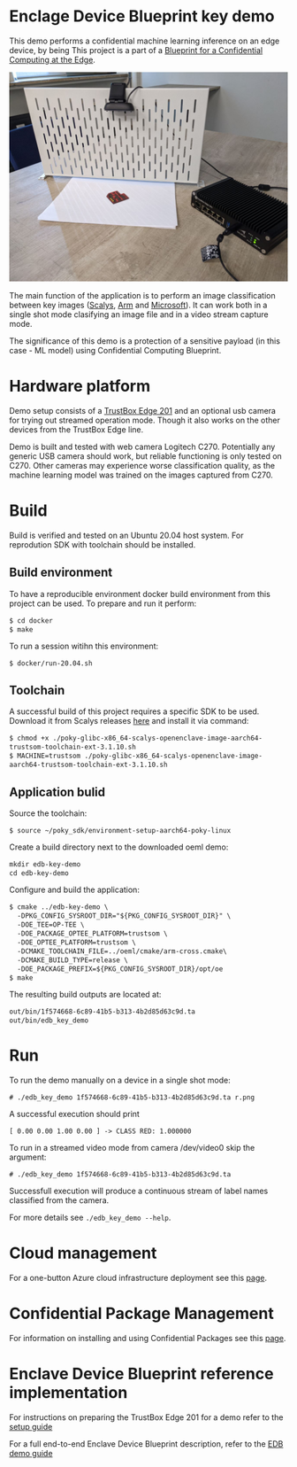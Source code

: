 # Enclage Device Blueprint key demo

This demo performs a confidential machine learning inference on an edge device, by being 
This project is a part of a  [Blueprint for a Confidential Computing at the Edge](https://github.com/Azure-Samples/Project_Confidential_Apps_for_IoT_with_Enclaves).

<img src="./docs/images/edb-key-demo.jpg" alt="EDB Key Demo" width="640">

The main function of the application is to perform an image classification
between key images ([Scalys](https://scalys.com), [Arm](https://www.arm.com) and [Microsoft](https://www.microsoft.com)). It can work
both in a single shot mode clasifying an image file and in a video stream capture mode.

The significance of this demo is a protection of a sensitive payload (in this case - ML model) using Confidential Computing Blueprint.

# Hardware platform

Demo setup consists of a [TrustBox Edge 201](https://scalys.com/trustbox-edge-201/) and an optional usb camera for trying
out streamed operation mode. Though it also works on the other devices from the TrustBox Edge line.

Demo is built and tested with web camera Logitech C270. Potentially any generic
USB camera should work, but reliable functioning is only tested on C270. Other
cameras may experience worse classification quality, as the machine learning
model was trained on the images captured from C270.

# Build

Build is verified and tested on an Ubuntu 20.04 host system. For reprodution SDK with toolchain should be installed.

## Build environment

To have a reproducible environment docker build environment from this project
can be used. To prepare and run it perform:
```
$ cd docker
$ make
```

To run a session witihn this environment:
```
$ docker/run-20.04.sh
```

## Toolchain

A successful build of this project requires a specific SDK to be used. Download it from
Scalys releases [here](http://trustbox.scalys.com/pub/openenclave/poky-glibc-x86_64-scalys-openenclave-image-aarch64-trustsom-toolchain-ext-3.1.10.sh) and install it via command:

```
$ chmod +x ./poky-glibc-x86_64-scalys-openenclave-image-aarch64-trustsom-toolchain-ext-3.1.10.sh
$ MACHINE=trustsom ./poky-glibc-x86_64-scalys-openenclave-image-aarch64-trustsom-toolchain-ext-3.1.10.sh
```

## Application bulid

Source the toolchain:
```
$ source ~/poky_sdk/environment-setup-aarch64-poky-linux
```

Create a build directory next to the downloaded oeml demo:
```
mkdir edb-key-demo
cd edb-key-demo
```

Configure and build the application:
```
$ cmake ../edb-key-demo \
  -DPKG_CONFIG_SYSROOT_DIR="${PKG_CONFIG_SYSROOT_DIR}" \
  -DOE_TEE=OP-TEE \
  -DOE_PACKAGE_OPTEE_PLATFORM=trustsom \
  -DOE_OPTEE_PLATFORM=trustsom \
  -DCMAKE_TOOLCHAIN_FILE=../oeml/cmake/arm-cross.cmake\
  -DCMAKE_BUILD_TYPE=release \
  -DOE_PACKAGE_PREFIX=${PKG_CONFIG_SYSROOT_DIR}/opt/oe
$ make
```

The resulting build outputs are located at:
```
out/bin/1f574668-6c89-41b5-b313-4b2d85d63c9d.ta
out/bin/edb_key_demo
```

# Run

To run the demo manually on a device in a single shot mode:
```
# ./edb_key_demo 1f574668-6c89-41b5-b313-4b2d85d63c9d.ta r.png
```
A successful execution should print
```
[ 0.00 0.00 1.00 0.00 ] -> CLASS RED: 1.000000
```

To run in a streamed video mode from camera /dev/video0 skip the argument:
```
# ./edb_key_demo 1f574668-6c89-41b5-b313-4b2d85d63c9d.ta
```
Successfull execution will produce a continuous stream of label names classified from the camera.

For more details see `./edb_key_demo --help`.

# Cloud management

For a one-button Azure cloud infrastructure deployment see this [page](https://github.com/JimPaine/Project_Confidential_Apps_for_IoT_with_Enclaves/blob/main/docs/azure-environment-setup.md).

# Confidential Package Management

For information on installing and using Confidential Packages see this [page](https://github.com/EnclaveDeviceBlueprint/ConfidentialPackageTools).


# Enclave Device Blueprint reference implementation

For instructions on preparing the TrustBox Edge 201 for a demo refer to the [setup guide](https://github.com/Scalys/edb-key-demo/blob/main/docs/tbe201-setup.md)

For a full end-to-end Enclave Device Blueprint description, refer to the [EDB demo guide](https://github.com/Scalys/edb-key-demo/blob/main/docs/edb-demo-guide.md)
